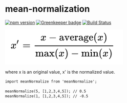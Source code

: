 # mean-normalization

[![npm version](https://badge.fury.io/js/mean-normalization.svg)](https://badge.fury.io/js/mean-normalization) [![Greenkeeper badge](https://badges.greenkeeper.io/AvraamMavridis/rescaling-value.svg)](https://greenkeeper.io/) [![Build Status](https://travis-ci.org/AvraamMavridis/mean-normalization.svg?branch=master)](https://travis-ci.org/AvraamMavridis/mean-normalization)

<img src="https://github.com/AvraamMavridis/mean-normalization/blob/master/mean_normalization.png?raw=true" />

where x is an original value, x' is the normalized value.

```
import meanNormalize from 'meanNormalize';

meanNormalize(5, [1,2,3,4,5]); // 0.5
meanNormalize(1, [1,2,3,4,5]); // -0.5
```
